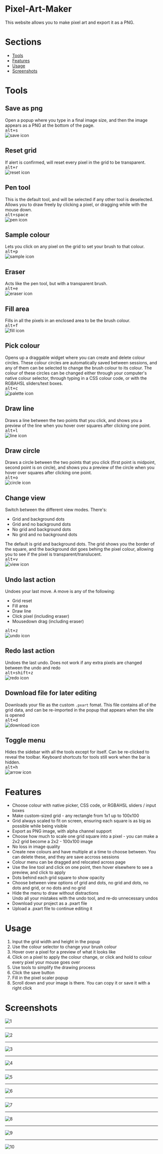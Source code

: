 # Pixel-Art-Maker
This website allows you to make pixel art and export it as a PNG.

# Sections
* [Tools](#tools)
* [Features](#features)
* [Usage](#usage)
* [Screenshots](#screenshots)

# Tools

## Save as png
Open a popup where you type in a final image size, and then the image appears as a PNG at the bottom of the page.<br>
<kbd>alt+s</kbd><br>
![save icon](icons/save.png?raw=true)

## Reset grid
If alert is confirmed, will reset every pixel in the grid to be transparent.<br>
<kbd>alt+r</kbd><br>
![reset icon](icons/reset.png?raw=true)

## Pen tool
This is the default tool, and will be selected if any other tool is deselected. Allows you to draw freely by clicking a pixel, or dragging while with the mouse down.<br>
<kbd>alt+space</kbd><br>
![pen icon](icons/pen.png?raw=true)

## Sample colour
Lets you click on any pixel on the grid to set your brush to that colour.<br>
<kbd>alt+p</kbd><br>
![sample icon](icons/sample.png?raw=true)

## Eraser
Acts like the pen tool, but with a transparent brush.<br>
<kbd>alt+e</kbd><br>
![eraser icon](icons/eraser.png?raw=true)

## Fill area
Fills in all the pixels in an enclosed area to be the brush colour.<br>
<kbd>alt+f</kbd><br>
![fill icon](icons/fill.png?raw=true)

## Pick colour
Opens up a draggable widget where you can create and delete colour circles. These colour circles are automatically saved between sessions, and any of them can be selected to change the brush colour to its colour. The colour of these circles can be changed either through your computer's native colour selector, through typing in a CSS colour code, or with the RGBAHSL sliders/text boxes.<br>
<kbd>alt+c</kbd><br>
![palette icon](icons/palette.png?raw=true)

## Draw line
Draws a line between the two points that you click, and shows you a preview of the line when you hover over squares after clicking one point.<br>
<kbd>alt+l</kbd><br>
![line icon](icons/line.png?raw=true)

## Draw circle
Draws a circle between the two points that you click (first point is midpoint, second point is on circle), and shows you a preview of the circle when you hover over squares after clicking one point.<br>
<kbd>alt+o</kbd><br>
![circle icon](icons/circle.png?raw=true)

## Change view
Switch between the different view modes. There's:<br>
* Grid and background dots
* Grid and no background dots
* No grid and background dots
* No grid and no background dots

The default is grid and background dots. The grid shows you the border of the square, and the background dot goes behing the pixel colour, allowing you to see if the pixel is transparent/translucent.<br>
<kbd>alt+v</kbd><br>
![view icon](icons/eye.png?raw=true)

## Undo last action
Undoes your last move. A move is any of the following:<br>
* Grid reset
* Fill area
* Draw line
* Click pixel (including eraser)
* Mousedown drag (including eraser)

<kbd>alt+z</kbd><br>
![undo icon](icons/undo.png?raw=true)

## Redo last action
Undoes the last undo. Does not work if any extra pixels are changed between the undo and redo<br>
<kbd>alt+shift+z</kbd><br>
![redo icon](icons/redo.png?raw=true)

## Download file for later editing
Downloads your file as the custom `.pxart` fomat. This file contains all of the grid data, and can be re-imported in the popup that appears when the site is opened<br>
<kbd>alt+d</kbd><br>
![download icon](icons/download.png?raw=true)

## Toggle menu
Hides the sidebar with all the tools except for itself. Can be re-clicked to reveal the toolbar. Keyboard shortcuts for tools still work when the bar is hidden.<br>
<kbd>alt+h</kbd><br>
![arrow icon](icons/arrow.png?raw=true)

# Features
<ul>
  <li>Choose colour with native picker, CSS code, or RGBAHSL sliders / input boxes</li>
  <li>Make custom-sized grid - any rectangle from 1x1 up to 100x100</li>
  <li>Grid always scaled to fit on screen, ensuring each square is as big as possible while being visible</li>
  <li>Export as PNG image, with alpha channel support</li>
  <li>Choose how much to scale one grid square into a pixel - you can make a 2x2 grid become a 2x2 - 100x100 image</li>
  <li>No loss in image quality</li>
  <li>Create new colours and have multiple at a time to choose between. You can delete these, and they are save accross sessions</li>
  <li>Colour menu can be dragged and relocated across page</li>
  <li>Use the line tool and click on one point, then hover elsewhere to see a preview, and click to apply</li>
  <li>Dots behind each grid square to show opacity</li>
  <li>Choose between view options of grid and dots, no grid and dots, no dots and grid, or no dots and no grid</li>
  <li>Hide the menu to draw without distractions</li
  <li>Undo all your mistakes with the undo tool, and re-do unnecessary undos</li>
  <li>Download your project as a .pxart file</li>
  <li>Upload a .pxart file to continue editing it</li>
 </ul>
 
# Usage
<ol>
  <li>Input the grid width and height in the popup</li>
  <li>Use the colour selector to change your brush colour</li>
  <li>Hover over a pixel for a preview of what it looks like</li>
  <li>Click on a pixel to apply the colour change, or click and hold to colour every pixel your mouse goes over</li>
  <li>Use tools to simplify the drawing process</li>
  <li>Click the save button</li>
  <li>Fill in the pixel scaler popup</li>
  <li>Scroll down and your image is there. You can copy it or save it with a right click</li>
</ol>

# Screenshots
![1](screenshots/1.png?raw=true)

---

![2](screenshots/2.png?raw=true)

---

![3](screenshots/3.png?raw=true)

---

![4](screenshots/4.png?raw=true)

---

![5](screenshots/5.png?raw=true)

---

![6](screenshots/6.png?raw=true)

---

![7](screenshots/7.png?raw=true)

---

![8](screenshots/8.png?raw=true)

---

![9](screenshots/9.png?raw=true)

---

![10](screenshots/10.png?raw=true)
